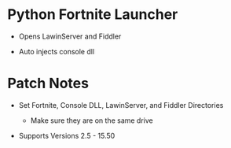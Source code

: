 # Python Fortnite Launcher 

- Opens LawinServer and Fiddler

- Auto injects console dll
# Patch Notes
- Set Fortnite, Console DLL, LawinServer, and Fiddler Directories

  - Make sure they are on the same drive
  
- Supports Versions 2.5 - 15.50
